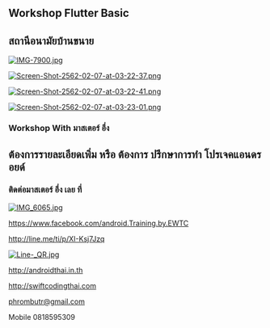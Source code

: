 ## Workshop Flutter Basic

## สถานีอนามัยบ้านขนาย

[![IMG-7900.jpg](https://i.postimg.cc/vmDd7Jt5/IMG-7900.jpg)](https://postimg.cc/WDRKTfK4)

[![Screen-Shot-2562-02-07-at-03-22-37.png](https://i.postimg.cc/nzDbgq5z/Screen-Shot-2562-02-07-at-03-22-37.png)](https://postimg.cc/zb8cRHqZ)

[![Screen-Shot-2562-02-07-at-03-22-41.png](https://i.postimg.cc/RV95p6TS/Screen-Shot-2562-02-07-at-03-22-41.png)](https://postimg.cc/kDjpB5Zz)

[![Screen-Shot-2562-02-07-at-03-23-01.png](https://i.postimg.cc/vm4pxWGz/Screen-Shot-2562-02-07-at-03-23-01.png)](https://postimg.cc/Y4wXJLGG)

### Workshop With มาสเตอร์ อึ่ง

## ต้องการรายละเอียดเพิ่ม หรือ ต้องการ ปรึกษาการทำ โปรเจคแอนดรอยด์
### ติดต่อมาสเตอร์ อึ่ง เลย ที่

[![IMG_6065.jpg](https://s26.postimg.cc/kajrs6fbt/IMG_6065.jpg)](https://postimg.cc/image/7j5llo5jp/)

https://www.facebook.com/android.Training.by.EWTC

http://line.me/ti/p/XI-Ksj7Jzq

[![Line-_QR.jpg](https://s26.postimg.cc/dwuoozv15/Line-_QR.jpg)](https://postimg.cc/image/mrvizijth/)

http://androidthai.in.th

http://swiftcodingthai.com    

phrombutr@gmail.com

Mobile 0818595309
